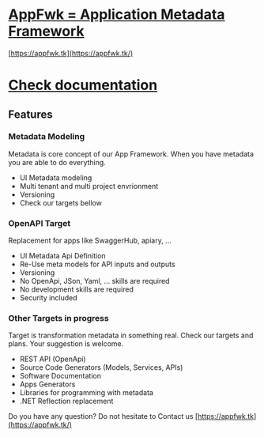 # [AppFwk = Application Metadata Framework](https://appfwk.tk/)

[https://appfwk.tk](https://appfwk.tk/)

# [Check documentation](https://appfwk.github.io/documentation/) 


## Features


### Metadata Modeling

Metadata is core concept of our App Framework. When you have metadata you are able to do everything.

* UI Metadata modeling
* Multi tenant and multi project envrionment
* Versioning
* Check our targets bellow



### OpenAPI Target

Replacement for apps like SwaggerHub, apiary, ...

* UI Metadata Api Definition
* Re-Use meta models for API inputs and outputs
* Versioning
* No OpenApi, JSon, Yaml, ... skills are required
* No development skills are required
* Security included



### Other Targets in progress

Target is transformation metadata in something real. Check our targets and plans. Your suggestion is welcome.

* REST API (OpenApi)
* Source Code Generators (Models, Services, APIs)
* Software Documentation
* Apps Generators
* Libraries for programming with metadata
* .NET Reflection replacement


Do you have any question? Do not hesitate to Contact us [https://appfwk.tk](https://appfwk.tk/)
